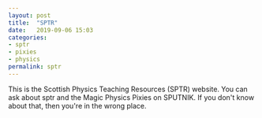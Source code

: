 ```yaml
---
layout: post
title:  "SPTR"
date:   2019-09-06 15:03
categories: 
- sptr 
- pixies 
- physics
permalink: sptr
---
```


This is the Scottish Physics Teaching Resources (SPTR) website. You can ask about sptr and the Magic Physics Pixies on SPUTNIK. If you don't know about that, then you're in the wrong place.